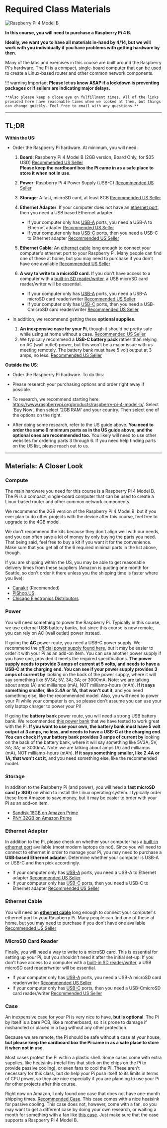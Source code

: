 # Required Class Materials

![Raspberry Pi 4 Model B](..\img\Pi4.jpg)

**In this course, you will need to purchase a Raspberry Pi 4 B.**  
  
**Ideally, we want you to have all materials in-hand by 4/14, but we will work with you individually if you have problems with getting hardware by then.**  

Many of the labs and exercises in this course are built around the Raspberry Pi's hardware. The Pi is a compact, single-board computer that can be used to create a Linux-based router and other common network components.

!!! warning Important
    **Please let us know ASAP if a lockdown is preventing packages or if sellers are indicating major delays.**  
    
    **Also please keep a close eye on fulfillment times. All of the links provided here have reasonable times when we looked at them, but things can change quickly. Feel free to email with any questions.**  
    


---

## TL;DR

**Within the US:**

- Order the Raspberry Pi hardware. At minimum, you will need:

  1. **Board**: Raspberry Pi 4 Model B (2GB version, Board Only, for $35 USD) [Recommended US Seller](https://www.canakit.com/raspberry-pi-4-2gb.html?cid=usd&src=raspberrypi)  
     **Please keep the cardboard box the Pi came in as a safe place to store it when not in use.** 

  2. **Power**: Raspberry Pi 4 Power Supply (USB-C) [Recommended US Seller](https://canakit.com/raspberry-pi-4-power-supply.html)

  3. **Storage**: A fast, microSD card, at least 8GB [Recommended US Seller](https://www.amazon.com/dp/B073K14CVB)

  4. **Ethernet Adapter**: If your computer does not have an [ethernet port](<https://www.wikihow.com/images/thumb/4/45/Connect-an-Ethernet-Cable-to-a-Laptop-Step-2.jpg/v4-760px-Connect-an-Ethernet-Cable-to-a-Laptop-Step-2.jpg>), then you need a USB based Ethernet adapter.
     - If your computer only has [USB-A](<https://cdn.sparkfun.com/assets/6/2/0/e/3/5113cf7fce395fb17e000000.JPG>) ports, you need a USB-A to Ethernet adapter [Recommended US Seller](https://www.amazon.com/dp/B00BBD7NFU)
     - If your computer only has [USB-C](<https://store.hp.com/app/assets/images/uploads/prod/what-is-usc-c-hero1548124348621.jpg>) ports, then you need a USB-C to Ethernet adapter [Recommended US Seller](https://www.amazon.com/Anker-Ethernet-Portable-1-Gigabit-Chromebook/dp/B00ZZ6NW5E)
  5. **Ethernet Cable**: An [ethernet cable](<https://media-cdn.seeedstudio.site/media/catalog/product/cache/9d0ce51a71ce6a79dfa2a98d65a0f0bd/h/t/httpsstatics3.seeedstudio.comimagesproductblack20ethernet20cable.jpg>) long enough to connect your computer's ethernet port to your Raspberry Pi. Many people can find one of these at home, but you may need to purchase if you don't have one available [Recommended US Seller](<https://www.amazon.com/AmazonBasics-RJ45-Cat-6-Ethernet-Patch-Cable-5-Feet-1-5-Meters/dp/B00N2VILDM/>)
  6. **A way to write to a microSD card.** If you don't have access to a computer with a [built-in SD reader/writer](<https://support.hp.com/doc-images/208/c01564370.jpg>), a USB microSD card reader/writer will be essential.
     - If your computer only has [USB-A](<https://cdn.sparkfun.com/assets/6/2/0/e/3/5113cf7fce395fb17e000000.JPG>) ports, you need a USB-A microSD card reader/writer [Recommended US Seller](<https://www.amazon.com/Transcend-TS-RDF5K-microSDHC-Reader-Black/dp/B009D79VH4/>)
     - If your computer only has [USB-C](<https://store.hp.com/app/assets/images/uploads/prod/what-is-usc-c-hero1548124348621.jpg>) ports, then you need a USB-CmicroSD card reader/writer [Recommended US Seller](<https://www.amazon.com/Anker-Reader-Memory-RS-MMC-Micro/dp/B07NW8RPYN/>)

- In addition, we recommend getting these **optional supplies**.

  1. **An inexpensive case for your Pi**, though it should be pretty safe while using at home without a case. [Recommended US Seller](<https://www.amazon.com/Flirc-Raspberry-Pi-Case-Silver/dp/B07WG4DW52>)
  2. We typically recommend a **USB-C battery pack** rather than relying on AC (wall outlet) power, but this won't be a major issue with us meeting remotely. The battery bank must have 5 volt output at 3 amps, no less. [Recommended US Seller]( https://www.amazon.com/dp/B07CZZXXMW)



**Outside the US**:

- Order the Raspberry Pi hardware. To do this:
- Please research your purchasing options and order right away if possible.
- To research, we recommend starting here: <https://www.raspberrypi.org/products/raspberry-pi-4-model-b/>. Select 'Buy Now', then select '2GB RAM' and your country. Then select one of the options on the right. 

- After doing some research, refer to the US guide above. **You need to order the same 6 minimum parts as in the US guide above, and the optional ones are recommended too.** You likely will need to use other websites for ordering parts 3 through 6. If you need help finding parts on the US list, please reach out to us.

---

## Materials: A Closer Look

### Compute

The main hardware you need for this course is a Raspberry Pi 4 Model B. The Pi is a compact, single-board computer that can be used to create a Linux-based router and other common network components.

We recommend the 2GB version of the Raspberry Pi 4 Model B, but if you ever plan to do other projects with the device after this course, feel free to upgrade to the 4GB model. 

We don't recommend the kits because they don't align well with our needs, and you can often save a lot of money by only buying the parts you need. That being said, feel free to buy a kit if you want it for the convenience. Make sure that you get all of the 6 required minimal parts in the list above, though. 



If you are shipping within the US, you may be able to get reasonable delivery times from these suppliers (Amazon is quoting one month for Seattle, so don't order it there unless you the shipping time is faster where you live): 

- [Canakit](https://www.canakit.com/raspberry-pi-4-2gb.html?cid=usd&src=raspberrypi>) (Recomended)
- [PiShop.US](<https://www.pishop.us/product/raspberry-pi-4-model-b-2gb/?src=raspberrypi>)
- [Chicago Electronics Distributors](<https://chicagodist.com/products/raspberry-pi-4-model-b-2gb?src=raspberrypi>)



### Power

You will need something to power the Raspberry Pi. Typically in this course, we use external USB battery banks, but since this course is now remote, you can rely on AC (wall outlet) power instead.

If going the **AC** power route, you need a USB-C power supply. We recommend the [official power supply found here](https://canakit.com/raspberry-pi-4-power-supply.html), but it may be easier to order it with your Pi as an add-on item. You can use another power supply if you have one, provided it meets the required specifications. **The power supply needs to provide 3 amps of current at 5 volts, and needs to have a USB-C at the charging end. You can see if your power supply provides 3 amps of current by** looking on the back of the power supply, where it will say something like 5V3A; 5V, 3A; 3A; or 3000mA. Note: we are talking about amps (A) and milliamps (mA), NOT milliamp-hours (mAh). **If it says something smaller, like 2.4A or 1A, that won't cut it**, and you need something else, like the recommended model. Also, you will need to power your Pi while your computer is on, so please don't assume you can use your only laptop charger to power your Pi!

If going the **battery bank** power route, you will need a strong USB battery bank. We recommended [this power bank](https://www.amazon.com/dp/B07CZZXXMW) that we have tested to work great with the Pi. **If you want to use your own, the battery bank must have 5 volt output at 3 amps, no less, and needs to have a USB-C at the charging end. You can check if your battery bank provides 3 amps of current by** looking on the back of the battery bank, where it will say something like 5V3A; 5V, 3A; 3A; or 3000mA. Note: we are talking about amps (A) and milliamps (mA), NOT milliamp-hours (mAh). **If it says something smaller, like 2.4A or 1A, that won't cut it**, and you need something else, like the recommended model.



### Storage

In addition to the Raspberry Pi (and power), you will need a **fast microSD card (> 8GB)** on which to install the Linux operating system. I typically order these from Amazon to save money, but it may be easier to order with your Pi as an add-on item. 

- [Sandisk 16GB on Amazon Prime](https://www.amazon.com/dp/B073K14CVB)
- [PNY 32GB on Amazon Prime](https://www.amazon.com/dp/B07R8GVGN9)



### Ethernet Adapter

In addition to the Pi, please check on whether your computer has a [built-in ethernet port](<https://www.wikihow.com/images/thumb/4/45/Connect-an-Ethernet-Cable-to-a-Laptop-Step-2.jpg/v4-760px-Connect-an-Ethernet-Cable-to-a-Laptop-Step-2.jpg>) available (most modern laptops do not). Since you will need to connect to ethernet in order to manage your Pi, you may need to purchase a **USB-based Ethernet adapter**. Determine whether your computer is USB-A or USB-C and then pick accordingly.

- If your computer only has [USB-A](<https://cdn.sparkfun.com/assets/6/2/0/e/3/5113cf7fce395fb17e000000.JPG>) ports, you need a USB-A to Ethernet adapter [Recommended US Seller](https://www.amazon.com/dp/B00BBD7NFU)
- If your computer only has [USB-C](<https://store.hp.com/app/assets/images/uploads/prod/what-is-usc-c-hero1548124348621.jpg>) ports, then you need a USB-C to Ethernet adapter [Recommended US Seller](https://www.amazon.com/Anker-Ethernet-Portable-1-Gigabit-Chromebook/dp/B00ZZ6NW5E)



### Ethernet Cable

You will need an **[ethernet cable](<https://media-cdn.seeedstudio.site/media/catalog/product/cache/9d0ce51a71ce6a79dfa2a98d65a0f0bd/h/t/httpsstatics3.seeedstudio.comimagesproductblack20ethernet20cable.jpg>)** long enough to connect your computer's ethernet port to your Raspberry Pi. Many people can find one of these at home, but you may need to purchase if you don't have one available  [Recommended US Seller](<https://www.amazon.com/AmazonBasics-RJ45-Cat-6-Ethernet-Patch-Cable-5-Feet-1-5-Meters/dp/B00N2VILDM/>)



### MicroSD Card Reader

Finally, you will need a way to write to a microSD card. This is essential for setting up your Pi, but you shouldn't need it after the initial set-up. If you don't have access to a computer with a [built-in SD reader/writer](<https://support.hp.com/doc-images/208/c01564370.jpg>), a USB microSD card reader/writer will be essential.

- If your computer only has [USB-A](<https://cdn.sparkfun.com/assets/6/2/0/e/3/5113cf7fce395fb17e000000.JPG>) ports, you need a USB-A microSD card reader/writer [Recommended US Seller](<https://www.amazon.com/Transcend-TS-RDF5K-microSDHC-Reader-Black/dp/B009D79VH4/>)
- If your computer only has [USB-C](<https://store.hp.com/app/assets/images/uploads/prod/what-is-usc-c-hero1548124348621.jpg>) ports, then you need a USB-CmicroSD card reader/writer [Recommended US Seller](<https://www.amazon.com/Anker-Reader-Memory-RS-MMC-Micro/dp/B07NW8RPYN/>)



### Case

An inexpensive case for your Pi is very nice to have, **but is optional**. The Pi by itself is a bare PCB, like a motherboard, so it is prone to damage if mishandled or placed in a bag without any other protection.



Because we are remote, the Pi should be safe without a case at your house, **but please keep the cardboard box the Pi came in as a safe place to store it when not in use.** 

Most cases protect the Pi within a plastic shell. Some cases come with extra supplies, like heatsinks (metal fins that stick on the chips on the Pi to provide passive cooling), or even fans to cool the Pi. These aren't necessary for this class, but do help your Pi push itself to its limits in terms of CPU power, so they are nice especially if you are planning to use your Pi for other projects after this course.

Right now on Amazon, I only found one case that does not have one-month shipping times. [Recommended Case](<https://www.amazon.com/Flirc-Raspberry-Pi-Case-Silver/dp/B07WG4DW52>). This case comes with a nice heatsink for passive cooling. This case does not, however, come with a fan, so you may want to get a different case by doing your own research, or waiting a month for something with a fan like [this case](<https://www.amazon.com/MazerPi-Raspberry-Cooling-Heatsink-Model/dp/B07W3ZMVP1>). Just make sure that the case supports a Raspberry Pi 4 Model B.




​      